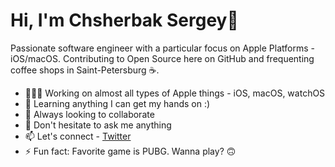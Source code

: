 # Hi, I'm Chsherbak Sergey👋

Passionate software engineer with a particular focus on Apple Platforms - iOS/macOS. Contributing to Open Source here on GitHub and frequenting coffee shops in Saint-Petersburg ☕️.

- 👨🏽‍💻 Working on almost all types of Apple things - iOS, macOS, watchOS
- 🌱 Learning anything I can get my hands on :)
- 🤝 Always looking to collaborate
- 💬 Don't hesitate to ask me anything
- 📫 Let's connect - [Twitter](https://twitter.com/SChsherbak)
- ⚡ Fun fact: Favorite game is PUBG. Wanna play? 🙃
